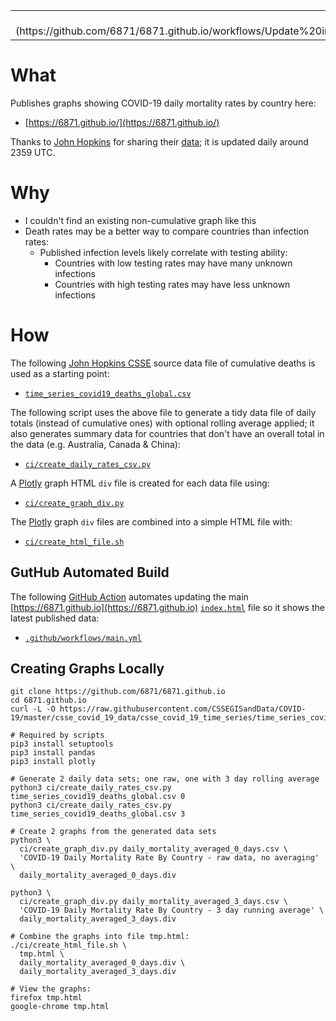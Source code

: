 <table>
<tr>
<td style="text-align: right">
![Update index.html](https://github.com/6871/6871.github.io/workflows/Update%20index.html/badge.svg)
</td>
</tr>
</table>

# What

Publishes graphs showing COVID-19 daily mortality rates by country here:

* [https://6871.github.io/](https://6871.github.io/)

Thanks to [John Hopkins](https://systems.jhu.edu/research/public-health/ncov/)
for sharing their [data](https://github.com/CSSEGISandData/COVID-19); it is
updated daily around 2359 UTC.

# Why

* I couldn't find an existing non-cumulative graph like this
* Death rates may be a better way to compare countries than infection rates:
  * Published infection levels likely correlate with testing ability:
    * Countries with low testing rates may have many unknown infections
    * Countries with high testing rates may have less unknown infections
# How

The following [John Hopkins CSSE](https://github.com/CSSEGISandData/COVID-19)
source data file of cumulative deaths is used as a starting point:

* [```time_series_covid19_deaths_global.csv```](https://github.com/CSSEGISandData/COVID-19/blob/master/csse_covid_19_data/csse_covid_19_time_series/time_series_covid19_deaths_global.csv)

The following script uses the above file to generate a tidy data file
of daily totals (instead of cumulative ones) with optional rolling average
applied; it also generates summary data for countries that don't have an
overall total in the data (e.g. Australia, Canada & China):

* [```ci/create_daily_rates_csv.py```](ci/create_daily_rates_csv.py)

A [Plotly](https://plotly.com/) graph HTML ```div``` file is created for each
data file using:

* [```ci/create_graph_div.py```](ci/create_graph_div.py)

The [Plotly](https://plotly.com/) graph ```div``` files are combined into a
simple HTML file with:

* [```ci/create_html_file.sh```](ci/create_html_file.sh)

## GutHub Automated Build

The following [GitHub Action](https://help.github.com/en/actions) automates
updating the main [https://6871.github.io](https://6871.github.io)
[```index.html```](index.html) file so it shows the latest published data:
 
* [```.github/workflows/main.yml```](.github/workflows/main.yml)

## Creating Graphs Locally

```shell script
git clone https://github.com/6871/6871.github.io
cd 6871.github.io
curl -L -O https://raw.githubusercontent.com/CSSEGISandData/COVID-19/master/csse_covid_19_data/csse_covid_19_time_series/time_series_covid19_deaths_global.csv

# Required by scripts
pip3 install setuptools
pip3 install pandas
pip3 install plotly

# Generate 2 daily data sets; one raw, one with 3 day rolling average
python3 ci/create_daily_rates_csv.py time_series_covid19_deaths_global.csv 0
python3 ci/create_daily_rates_csv.py time_series_covid19_deaths_global.csv 3

# Create 2 graphs from the generated data sets
python3 \
  ci/create_graph_div.py daily_mortality_averaged_0_days.csv \
  'COVID-19 Daily Mortality Rate By Country - raw data, no averaging' \
  daily_mortality_averaged_0_days.div

python3 \
  ci/create_graph_div.py daily_mortality_averaged_3_days.csv \
  'COVID-19 Daily Mortality Rate By Country - 3 day running average' \
  daily_mortality_averaged_3_days.div

# Combine the graphs into file tmp.html:
./ci/create_html_file.sh \
  tmp.html \
  daily_mortality_averaged_0_days.div \
  daily_mortality_averaged_3_days.div

# View the graphs:
firefox tmp.html
google-chrome tmp.html
```
